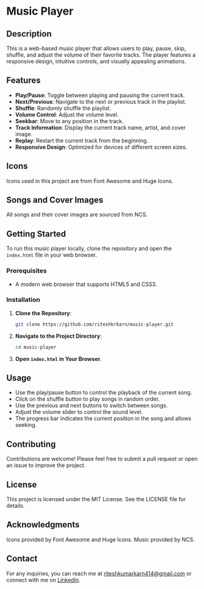# Music Player

## Description

This is a web-based music player that allows users to play, pause, skip, shuffle, and adjust the volume of their favorite tracks. The player features a responsive design, intuitive controls, and visually appealing animations.

## Features

- **Play/Pause**: Toggle between playing and pausing the current track.
- **Next/Previous**: Navigate to the next or previous track in the playlist.
- **Shuffle**: Randomly shuffle the playlist.
- **Volume Control**: Adjust the volume level.
- **Seekbar**: Move to any position in the track.
- **Track Information**: Display the current track name, artist, and cover image.
- **Replay**: Restart the current track from the beginning.
- **Responsive Design**: Optimized for devices of different screen sizes.

## Icons
Icons used in this project are from Font Awesome and Huge Icons.

## Songs and Cover Images
All songs and their cover images are sourced from NCS.

## Getting Started

To run this music player locally, clone the repository and open the `index.html` file in your web browser.

### Prerequisites

- A modern web browser that supports HTML5 and CSS3.

### Installation

1. **Clone the Repository**:
    ```bash
    git clone https://github.com/riteshkrkarn/music-player.git
    ```

2. **Navigate to the Project Directory**:
    ```bash
    cd music-player
    ```

3. **Open `index.html` in Your Browser**.

## Usage
- Use the play/pause button to control the playback of the current song.
- Click on the shuffle button to play songs in random order.
- Use the previous and next buttons to switch between songs.
- Adjust the volume slider to control the sound level.
- The progress bar indicates the current position in the song and allows seeking.

## Contributing
Contributions are welcome! Please feel free to submit a pull request or open an issue to improve the project.

## License
This project is licensed under the MIT License. See the LICENSE file for details.

## Acknowledgments
Icons provided by Font Awesome and Huge Icons.
Music provided by NCS.

## Contact


For any inquiries, you can reach me at riteshkumarkarn414@gmail.com or connect with me on <a href="https://www.linkedin.com/in/ritesh-kumar-karn-ab90a9247/">LinkedIn</a>.
